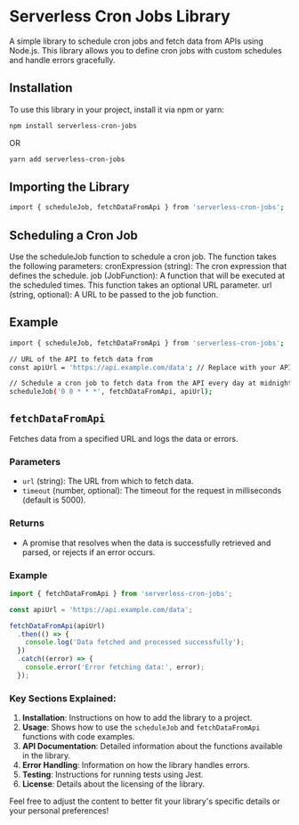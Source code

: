 # Serverless Cron Jobs Library

A simple library to schedule cron jobs and fetch data from APIs using Node.js. This library allows you to define cron jobs with custom schedules and handle errors gracefully.

## Installation

To use this library in your project, install it via npm or yarn:

```bash
npm install serverless-cron-jobs
```
OR
```bash
yarn add serverless-cron-jobs
```

## Importing the Library
```bash
import { scheduleJob, fetchDataFromApi } from 'serverless-cron-jobs';
```

## Scheduling a Cron Job
Use the scheduleJob function to schedule a cron job. The function takes the following parameters:
cronExpression (string): The cron expression that defines the schedule.
job (JobFunction): A function that will be executed at the scheduled times. This function takes an optional URL parameter.
url (string, optional): A URL to be passed to the job function.

## Example
```bash
import { scheduleJob, fetchDataFromApi } from 'serverless-cron-jobs';

// URL of the API to fetch data from
const apiUrl = 'https://api.example.com/data'; // Replace with your API URL

// Schedule a cron job to fetch data from the API every day at midnight
scheduleJob('0 0 * * *', fetchDataFromApi, apiUrl);
```

## `fetchDataFromApi`

Fetches data from a specified URL and logs the data or errors.

### Parameters

- `url` (string): The URL from which to fetch data.
- `timeout` (number, optional): The timeout for the request in milliseconds (default is 5000).

### Returns

- A promise that resolves when the data is successfully retrieved and parsed, or rejects if an error occurs.

### Example

```typescript
import { fetchDataFromApi } from 'serverless-cron-jobs';

const apiUrl = 'https://api.example.com/data';

fetchDataFromApi(apiUrl)
  .then(() => {
    console.log('Data fetched and processed successfully');
  })
  .catch((error) => {
    console.error('Error fetching data:', error);
  });
```

### Key Sections Explained:

1. **Installation**: Instructions on how to add the library to a project.
2. **Usage**: Shows how to use the `scheduleJob` and `fetchDataFromApi` functions with code examples.
3. **API Documentation**: Detailed information about the functions available in the library.
4. **Error Handling**: Information on how the library handles errors.
5. **Testing**: Instructions for running tests using Jest.
6. **License**: Details about the licensing of the library.

Feel free to adjust the content to better fit your library's specific details or your personal preferences!
